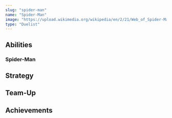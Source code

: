 ```yaml
---
slug: "spider-man"
name: "Spider-Man"
image: "https://upload.wikimedia.org/wikipedia/en/2/21/Web_of_Spider-Man_Vol_1_129-1.png"
type: "Duelist"
---
```


[//]: # (TODO: Add description for Spider-Man)
[//]: # (![image]&#40;{{.image}}&#41;)

## Abilities

### Spider-Man

[//]: # (TODO: Add abilities for Spider-Man)

## Strategy

[//]: # (TODO: Add strategy for Spider-Man)

## Team-Up

[//]: # (TODO: Add team-up for Spider-Man)

## Achievements

[//]: # (TODO: Add achievements for Spider-Man)
